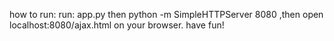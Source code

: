 how to run: run: app.py then python -m SimpleHTTPServer 8080 ,then open localhost:8080/ajax.html on your browser. have fun!
